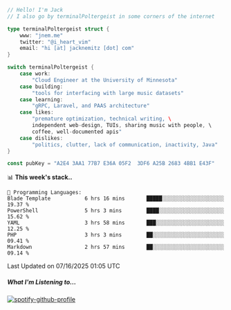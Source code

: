 ```go
// Hello! I'm Jack
// I also go by terminalPoltergeist in some corners of the internet

type terminalPoltergeist struct {
    www: "jnem.me"
    twitter: "@i_heart_vim"
    email: "hi [at] jacknemitz [dot] com"
}

switch terminalPoltergeist {
    case work:
        "Cloud Engineer at the University of Minnesota"
    case building:
        "tools for interfacing with large music datasets"
    case learning:
        "gRPC, Laravel, and PAAS architecture"
    case likes:
        "premature optimization, technical writing, \
        independent web-design, TUIs, sharing music with people, \
        coffee, well-documented apis"
    case dislikes:
        "politics, clutter, lack of communication, inactivity, Java"
}

const pubKey = "A2E4 3AA1 77B7 E36A 05F2  3DF6 A25B 2683 4BB1 E43F"
```

<!--START_SECTION:waka-->
📊 **This week's stack..** 

```text
💬 Programming Languages: 
Blade Template           6 hrs 16 mins       █████░░░░░░░░░░░░░░░░░░░░   19.37 % 
PowerShell               5 hrs 3 mins        ████░░░░░░░░░░░░░░░░░░░░░   15.62 % 
YAML                     3 hrs 58 mins       ███░░░░░░░░░░░░░░░░░░░░░░   12.25 % 
PHP                      3 hrs 3 mins        ██░░░░░░░░░░░░░░░░░░░░░░░   09.41 % 
Markdown                 2 hrs 57 mins       ██░░░░░░░░░░░░░░░░░░░░░░░   09.14 % 
```


 Last Updated on 07/16/2025 01:05 UTC
<!--END_SECTION:waka-->

##### What I'm Listening to...

[![spotify-github-profile](https://jnem.me/listening-item?maxAge=2592000)](https://jnem.me/listening)
